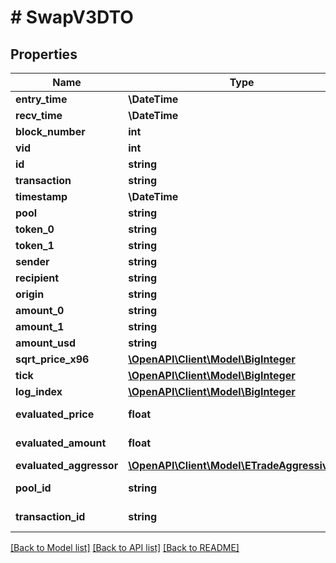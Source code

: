 # # SwapV3DTO

## Properties

Name | Type | Description | Notes
------------ | ------------- | ------------- | -------------
**entry_time** | **\DateTime** |  | [optional]
**recv_time** | **\DateTime** |  | [optional]
**block_number** | **int** |  | [optional]
**vid** | **int** |  | [optional]
**id** | **string** |  | [optional]
**transaction** | **string** |  | [optional]
**timestamp** | **\DateTime** |  | [optional]
**pool** | **string** |  | [optional]
**token_0** | **string** |  | [optional]
**token_1** | **string** |  | [optional]
**sender** | **string** |  | [optional]
**recipient** | **string** |  | [optional]
**origin** | **string** |  | [optional]
**amount_0** | **string** |  | [optional]
**amount_1** | **string** |  | [optional]
**amount_usd** | **string** |  | [optional]
**sqrt_price_x96** | [**\OpenAPI\Client\Model\BigInteger**](BigInteger.md) |  | [optional]
**tick** | [**\OpenAPI\Client\Model\BigInteger**](BigInteger.md) |  | [optional]
**log_index** | [**\OpenAPI\Client\Model\BigInteger**](BigInteger.md) |  | [optional]
**evaluated_price** | **float** |  | [optional] [readonly]
**evaluated_amount** | **float** |  | [optional] [readonly]
**evaluated_aggressor** | [**\OpenAPI\Client\Model\ETradeAggressiveSide**](ETradeAggressiveSide.md) |  | [optional]
**pool_id** | **string** |  | [optional] [readonly]
**transaction_id** | **string** |  | [optional] [readonly]

[[Back to Model list]](../../README.md#models) [[Back to API list]](../../README.md#endpoints) [[Back to README]](../../README.md)
